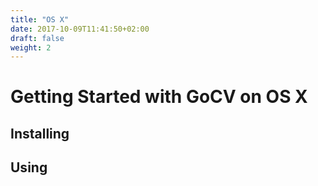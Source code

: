 ```yaml
---
title: "OS X"
date: 2017-10-09T11:41:50+02:00
draft: false
weight: 2
---
```


# Getting Started with GoCV on OS X

## Installing

## Using
